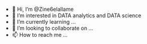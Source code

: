 - 👋 Hi, I’m @Zine6elallame
- 👀 I’m interested in DATA analytics and DATA science
- 🌱 I’m currently learning ...
- 💞️ I’m looking to collaborate on ...
- 📫 How to reach me ...

<!---
Zine6elallame/Zine6elallame is a ✨ special ✨ repository because its `README.md` (this file) appears on your GitHub profile.
You can click the Preview link to take a look at your changes.
--->
